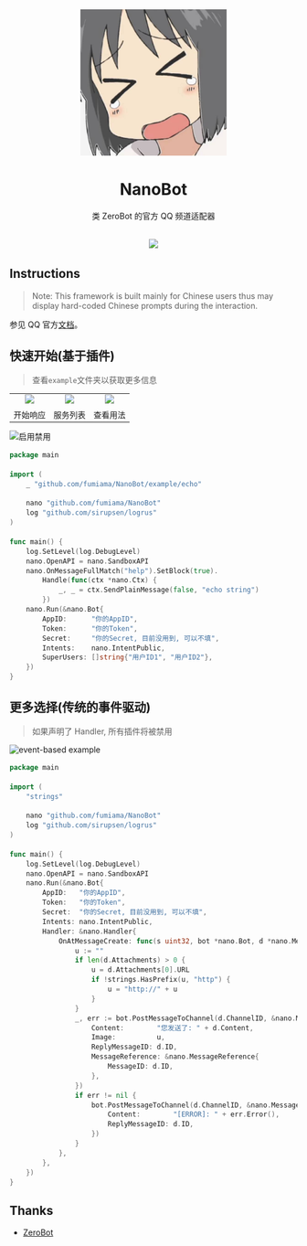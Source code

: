 <div align="center">
  <img src=".github/nano.jpeg" alt="东云名乃" width = "256">
  <br>

  <h1>NanoBot</h1>
  类 ZeroBot 的官方 QQ 频道适配器<br><br>

  <img src="https://counter.seku.su/cmoe?name=NanoBot&theme=r34" /><br>

</div>

## Instructions

> Note: This framework is built mainly for Chinese users thus may display hard-coded Chinese prompts during the interaction.

参见 QQ 官方[文档](https://bot.q.qq.com/wiki/)。

## 快速开始(基于插件)
> 查看`example`文件夹以获取更多信息

<table>
	<tr>
		<td align="center"><img src="https://github.com/fumiama/NanoBot/assets/41315874/6ef9fd95-ae99-449e-85e1-25797271e088"></td>
		<td align="center"><img src="https://github.com/fumiama/NanoBot/assets/41315874/edd374e4-b8a5-4cff-a463-8c3b30e537c4"></td>
        <td align="center"><img src="https://github.com/fumiama/NanoBot/assets/41315874/ed1b063f-44b0-4950-ac35-1e72745cf3f4"></td>
	</tr>
    <tr>
		<td align="center">开始响应</td>
		<td align="center">服务列表</td>
        <td align="center">查看用法</td>
	</tr>
</table>

![启用禁用](https://github.com/fumiama/NanoBot/assets/41315874/fc7f4774-f64b-44c5-9575-b9483bf3a455)


```go
package main

import (
	_ "github.com/fumiama/NanoBot/example/echo"

	nano "github.com/fumiama/NanoBot"
	log "github.com/sirupsen/logrus"
)

func main() {
	log.SetLevel(log.DebugLevel)
	nano.OpenAPI = nano.SandboxAPI
	nano.OnMessageFullMatch("help").SetBlock(true).
		Handle(func(ctx *nano.Ctx) {
			_, _ = ctx.SendPlainMessage(false, "echo string")
		})
	nano.Run(&nano.Bot{
		AppID:      "你的AppID",
		Token:      "你的Token",
		Secret:     "你的Secret, 目前没用到, 可以不填",
		Intents:    nano.IntentPublic,
		SuperUsers: []string{"用户ID1", "用户ID2"},
	})
}
```

## 更多选择(传统的事件驱动)

> 如果声明了 Handler, 所有插件将被禁用

![event-based example](https://github.com/fumiama/NanoBot/assets/41315874/414ef9a6-1da2-49ff-b28e-9e3009cdb41c)

```go
package main

import (
	"strings"

	nano "github.com/fumiama/NanoBot"
	log "github.com/sirupsen/logrus"
)

func main() {
	log.SetLevel(log.DebugLevel)
	nano.OpenAPI = nano.SandboxAPI
	nano.Run(&nano.Bot{
		AppID:   "你的AppID",
		Token:   "你的Token",
		Secret:  "你的Secret, 目前没用到, 可以不填",
		Intents: nano.IntentPublic,
		Handler: &nano.Handler{
			OnAtMessageCreate: func(s uint32, bot *nano.Bot, d *nano.Message) {
				u := ""
				if len(d.Attachments) > 0 {
					u = d.Attachments[0].URL
					if !strings.HasPrefix(u, "http") {
						u = "http://" + u
					}
				}
				_, err := bot.PostMessageToChannel(d.ChannelID, &nano.MessagePost{
					Content:        "您发送了: " + d.Content,
					Image:          u,
					ReplyMessageID: d.ID,
					MessageReference: &nano.MessageReference{
						MessageID: d.ID,
					},
				})
				if err != nil {
					bot.PostMessageToChannel(d.ChannelID, &nano.MessagePost{
						Content:        "[ERROR]: " + err.Error(),
						ReplyMessageID: d.ID,
					})
				}
			},
		},
	})
}
```

## Thanks

- [ZeroBot](https://github.com/wdvxdr1123/ZeroBot)
